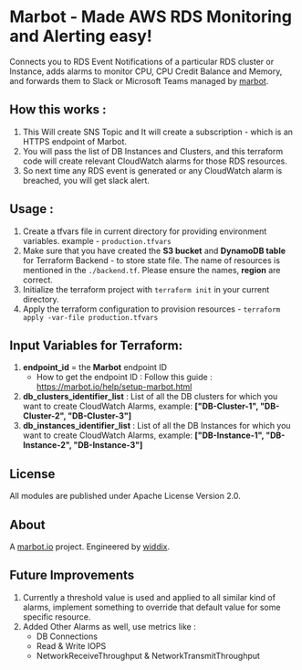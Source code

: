 # Marbot - Made AWS RDS Monitoring and Alerting easy!

Connects you to RDS Event Notifications of a particular RDS cluster or Instance, adds alarms to monitor CPU, CPU Credit Balance and Memory, and forwards them to Slack or Microsoft Teams managed by [marbot](https://marbot.io/).

## How this works :

1. This Will create SNS Topic and It will create a subscription - which is an HTTPS endpoint of Marbot.
2. You will pass the list of DB Instances and Clusters, and this terraform code will create relevant CloudWatch alarms for those RDS resources.
3. So next time any RDS event is generated or any CloudWatch alarm is breached, you will get slack alert.

## Usage :

1. Create a tfvars file in current directory for providing environment variables. example - `production.tfvars`
2. Make sure that you have created the **S3 bucket** and **DynamoDB table** for Terraform Backend - to store state file. The name of resources is mentioned in the `./backend.tf`. Please ensure the names, **region** are correct.
3. Initialize the terraform project with `terraform init` in your current directory.
4. Apply the terraform configuration to provision resources - `terraform apply -var-file production.tfvars`

## Input Variables for Terraform:

1. **endpoint_id** = the **Marbot** endpoint ID
   - How to get the endpoint ID : Follow this guide : https://marbot.io/help/setup-marbot.html
2. **db_clusters_identifier_list** : List of all the DB clusters for which you want to create CloudWatch Alarms, example: **["DB-Cluster-1", "DB-Cluster-2", "DB-Cluster-3"]**
3. **db_instances_identifier_list** : List of all the DB Instances for which you want to create CloudWatch Alarms, example: **["DB-Instance-1", "DB-Instance-2", "DB-Instance-3"]**

## License

All modules are published under Apache License Version 2.0.

## About

A [marbot.io](https://marbot.io/) project. Engineered by [widdix](https://widdix.net).

## Future Improvements

1. Currently a threshold value is used and applied to all similar kind of alarms, implement something to override that default value for some specific resource.
2. Added Other Alarms as well, use metrics like :
   - DB Connections
   - Read & Write IOPS
   - NetworkReceiveThroughput & NetworkTransmitThroughput
